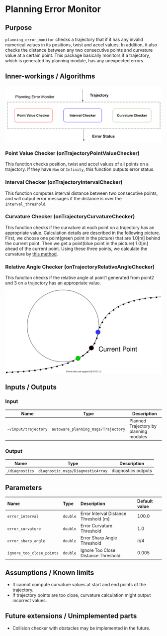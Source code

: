 # Planning Error Monitor

## Purpose

`planning_error_monitor` checks a trajectory that if it has any invalid numerical values in its positions, twist and accel values. In addition, it also checks the distance between any two consecutive points and curvature value at a certain point. This package basically monitors if a trajectory, which is generated by planning module, has any unexpected errors.

## Inner-workings / Algorithms

![flow_chart_image](./media/flowchart.png)

### Point Value Checker (onTrajectoryPointValueChecker)

This function checks position, twist and accel values of all points on a trajectory. If they have `Nan` or `Infinity`, this function outputs error status.

### Interval Checker (onTrajectoryIntervalChecker)

This function computes interval distance between two consecutive points, and will output error messages if the distance is over the `interval_threshold`.

### Curvature Checker (onTrajectoryCurvatureChecker)

This function checks if the curvature at each point on a trajectory has an appropriate value. Calculation details are described in the following picture. First, we choose one point(green point in the picture) that are 1.0[m] behind the current point. Then we get a point(blue point in the picture) 1.0[m] ahead of the current point. Using these three points, we calculate the curvature by [this method](https://en.wikipedia.org/wiki/Menger_curvature).

### Relative Angle Checker (onTrajectoryRelativeAngleChecker)

This function checks if the relative angle at point1 generated from point2 and 3 on a trajectory has an appropriate value.

![curvature_calculation_diagram](./media/curvature_calculation_diagram.svg)

## Inputs / Outputs

### Input

| Name                 | Type                                | Description                            |
| -------------------- | ----------------------------------- | -------------------------------------- |
| `~/input/trajectory` | `autoware_planning_msgs/Trajectory` | Planned Trajectory by planning modules |

### Output

| Name           | Type                              | Description         |
| -------------- | --------------------------------- | ------------------- |
| `/diagnostics` | `diagnostic_msgs/DiagnosticArray` | diagnostics outputs |

## Parameters

| Name                      | Type     | Description                           | Default value |
| :------------------------ | :------- | :------------------------------------ | :------------ |
| `error_interval`          | `double` | Error Interval Distance Threshold [m] | 100.0         |
| `error_curvature`         | `double` | Error Curvature Threshold             | 1.0           |
| `error_sharp_angle`       | `double` | Error Sharp Angle Threshold           | $\pi$/4       |
| `ignore_too_close_points` | `double` | Ignore Too Close Distance Threshold   | 0.005         |

## Assumptions / Known limits

- It cannot compute curvature values at start and end points of the trajectory.
- If trajectory points are too close, curvature calculation might output incorrect values.

## Future extensions / Unimplemented parts

- Collision checker with obstacles may be implemented in the future.

